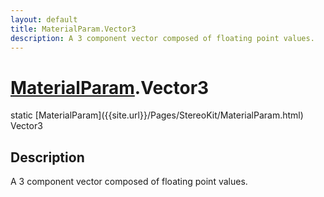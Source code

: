 ```yaml
---
layout: default
title: MaterialParam.Vector3
description: A 3 component vector composed of floating point values.
---
```

# [MaterialParam]({{site.url}}/Pages/StereoKit/MaterialParam.html).Vector3

<div class='signature' markdown='1'>
static [MaterialParam]({{site.url}}/Pages/StereoKit/MaterialParam.html) Vector3
</div>

## Description
A 3 component vector composed of floating point values.

